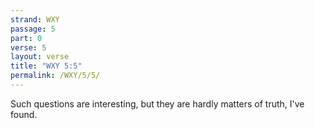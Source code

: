 ```yaml
---
strand: WXY
passage: 5
part: 0
verse: 5
layout: verse
title: "WXY 5:5"
permalink: /WXY/5/5/
---
```

Such questions are interesting, but they are hardly matters of truth, I've found.
